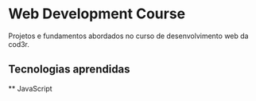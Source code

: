 # Web Development Course
Projetos e fundamentos abordados no curso de desenvolvimento web da cod3r.

## Tecnologias aprendidas
** JavaScript
